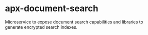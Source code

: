 # apx-document-search
Microservice to expose document search capabilities and libraries to generate encrypted search indexes.
